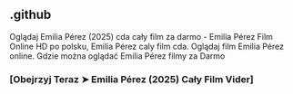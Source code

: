 ## .github

Oglądaj Emilia Pérez (2025) cda cały film za darmo - Emilia Pérez Film Online HD po polsku, Emilia Pérez caly film cda. Oglądaj film Emilia Pérez online. Gdzie można oglądać Emilia Pérez filmy za Darmo

### [Obejrzyj Teraz ➤ Emilia Pérez (2025) Cały Film Vider]

